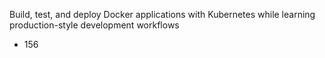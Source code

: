 Build, test, and deploy Docker applications with Kubernetes while learning production-style development workflows


* 156